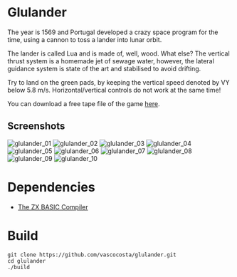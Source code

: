 # Glulander

The year is 1569 and Portugal developed a crazy space program for the time, using a cannon to toss a lander into lunar orbit.

The lander is called Lua and is made of, well, wood. What else? The vertical thrust system is a homemade jet of sewage water, however, the lateral guidance system is state of the art and stabilised to avoid drifting.

Try to land on the green pads, by keeping the vertical speed denoted by VY below 5.8 m/s. Horizontal/vertical controls do not work at the same time!

You can download a free tape file of the game [here](https://gluon81.itch.io/glulander).

## Screenshots

![glulander_01](screenshots/glulander_01.png)
![glulander_02](screenshots/glulander_02.png)
![glulander_03](screenshots/glulander_03.png)
![glulander_04](screenshots/glulander_04.png)
![glulander_05](screenshots/glulander_05.png)
![glulander_06](screenshots/glulander_06.png)
![glulander_07](screenshots/glulander_07.png)
![glulander_08](screenshots/glulander_08.png)
![glulander_09](screenshots/glulander_09.png)
![glulander_10](screenshots/glulander_10.png)

# Dependencies

* [The ZX BASIC Compiler](https://www.boriel.com/pages/the-zx-basic-compiler.html)

# Build

```
git clone https://github.com/vascocosta/glulander.git
cd glulander
./build
```